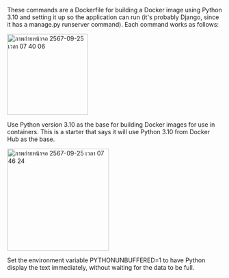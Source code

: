 These commands are a Dockerfile for building a Docker image using Python 3.10 and setting it up so the application can run (it's probably Django, since it has a manage.py runserver command). Each command works as follows:

<img width="189" alt="ภาพถ่ายหน้าจอ 2567-09-25 เวลา 07 40 06" src="https://github.com/user-attachments/assets/7a8462cc-b44d-4bc3-8388-1caf7f054fd2">

Use Python version 3.10 as the base for building Docker images for use in containers. This is a starter that says it will use Python 3.10 from Docker Hub as the base.

<img width="238" alt="ภาพถ่ายหน้าจอ 2567-09-25 เวลา 07 46 24" src="https://github.com/user-attachments/assets/5aa9b073-7941-4f59-bfd5-ddddfe1fbc4a">

Set the environment variable PYTHONUNBUFFERED=1 to have Python display the text immediately, without waiting for the data to be full.
